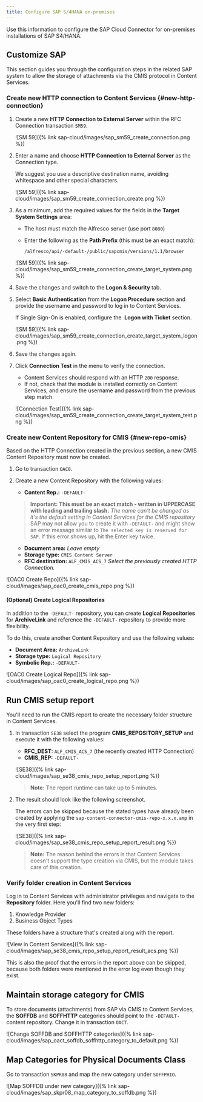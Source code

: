 ```yaml
---
title: Configure SAP S/4HANA on-premises
---
```


Use this information to configure the SAP Cloud Connector for on-premises installations of SAP S4/HANA.

## Customize SAP

This section guides you through the configuration steps in the related SAP system to allow the storage of attachments via the CMIS protocol in Content Services.

### Create new HTTP connection to Content Services {#new-http-connection}

1. Create a new **HTTP Connection to External Server** within the RFC Connection transaction `SM59`.

    ![SM 59]({% link sap-cloud/images/sap_sm59_create_connection.png %})

2. Enter a name and choose **HTTP Connection to External Server** as the Connection type.

    We suggest you use a descriptive destination name, avoiding whitespace and other special characters.

    ![SM 59]({% link sap-cloud/images/sap_sm59_create_connection_create.png %})

3. As a minimum, add the required values for the fields in the **Target System Settings** area:

    * The host must match the Alfresco server (use port `8080`)
    * Enter the following as the **Path Prefix** (this must be an exact match):

        ```text
        /alfresco/api/-default-/public/sapcmis/versions/1.1/browser
        ```

    ![SM 59]({% link sap-cloud/images/sap_sm59_create_connection_create_target_system.png %})

4. Save the changes and switch to the **Logon &amp; Security** tab.

5. Select **Basic Authentication** from the **Logon Procedure** section and provide the username and password to log in to Content Services.

    If Single Sign-On is enabled, configure the  **Logon with Ticket** section.

    ![SM 59]({% link sap-cloud/images/sap_sm59_create_connection_create_target_system_logon.png %})

6. Save the changes again.

7. Click **Connection Test** in the menu to verify the connection.

    * Content Services should respond with an HTTP `200` response.
    * If not, check that the module is installed correctly on Content Services, and ensure the username and password from the previous step match.

    ![Connection Test]({% link sap-cloud/images/sap_sm59_create_connection_create_target_system_test.png %})

### Create new Content Repository for CMIS {#new-repo-cmis}

Based on the HTTP Connection created in the previous section, a new CMIS Content Repository must now be created.

1. Go to transaction `OAC0`.
2. Create a new Content Repository with the following values:

    * **Content Rep.:** `-DEFAULT-`

    > **Important: This must be an exact match - written in UPPERCASE with leading and trailing slash.** *The name can't be changed as it's the default setting in Content Services for the CMIS repository* SAP may not allow you to create it with `-DEFAULT-` and might show an error message similar to `The selected key is reserved for SAP`. If this error shows up, hit the Enter key twice.

    * **Document area:** *Leave empty*
    * **Storage type:** `CMIS Content Server`
    * **RFC destination:** `ALF_CMIS_ACS_7` *Select the previously created HTTP Connection.*

![OAC0 Create Repo]({% link sap-cloud/images/sap_oac0_create_cmis_repo.png %})

#### (Optional) Create Logical Repositories

In addition to the `-DEFAULT-` repository, you can create **Logical Repositories** for **ArchiveLink** and reference the `-DEFAULT-` repository to provide more flexibility.

To do this, create another Content Repository and use the following values:

* **Document Area:** `ArchiveLink`
* **Storage type:** `Logical Repository`
* **Symbolic Rep.:** `-DEFAULT-`

![OAC0 Create Logical Repo]({% link sap-cloud/images/sap_oac0_create_logical_repo.png %})

## Run CMIS setup report

You'll need to run the CMIS report to create the necessary folder structure in Content Services.

1. In transaction `SE38` select the program **CMIS_REPOSITORY_SETUP** and execute it with the following values:

    * **RFC_DEST:** `ALF_CMIS_ACS_7` (the recently created HTTP Connection)
    * **CMIS_REP:** `-DEFAULT-`

    ![SE38]({% link sap-cloud/images/sap_se38_cmis_repo_setup_report.png %})

    > **Note:** The report runtime can take up to 5 minutes.

2. The result should look like the following screenshot.

    The errors can be skipped because the stated types have already been created by applying the `sap-content-connector-cmis-repo-x.x.x.amp` in the very first step:

    ![SE38]({% link sap-cloud/images/sap_se38_cmis_repo_setup_report_result.png %})

    > **Note:** The reason behind the errors is that Content Services doesn't support the type creation via CMIS, but the module takes care of this creation.

### Verify folder creation in Content Services

Log in to Content Services with administrator privileges and navigate to the **Repository** folder. Here you'll find two new folders:
  
 1. Knowledge Provider
 2. Business Object Types

These folders have a structure that's created along with the report.

![View in Content Services]({% link sap-cloud/images/sap_se38_cmis_repo_setup_report_result_acs.png %})

This is also the proof that the errors in the report above can be skipped, because both folders were mentioned in the error log even though they exist.

## Maintain storage category for CMIS

To store documents (attachments) from SAP via CMIS to Content Services, the **SOFFDB** and **SOFFHTTP** categories should point to the `-DEFAULT-` content repository. Change it in transaction `OACT`.

![Change SOFFDB and SOFFHTTP categories]({% link sap-cloud/images/sap_oact_soffdb_soffhttp_category_to_default.png %})

## Map Categories for Physical Documents Class

Go to transaction `SKPR08` and map the new category under `SOFFPHIO`.

![Map SOFFDB under new category]({% link sap-cloud/images/sap_skpr08_map_category_to_soffdb.png %})
